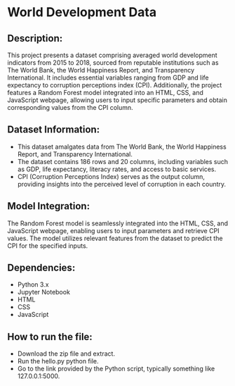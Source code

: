 # World Development Data


## Description:
This project presents a dataset comprising averaged world development indicators from 2015 to 2018, sourced from reputable institutions such as The World Bank, the World Happiness Report, and Transparency International. It includes essential variables ranging from GDP and life expectancy to corruption perceptions index (CPI). Additionally, the project features a Random Forest model integrated into an HTML, CSS, and JavaScript webpage, allowing users to input specific parameters and obtain corresponding values from the CPI column.

## Dataset Information:
- This dataset amalgates data from The World Bank, the World Happiness Report, and Transparency International.
- The dataset contains 186 rows and 20 columns, including variables such as GDP, life expectancy, literacy rates, and access to basic services.
-  CPI (Corruption Perceptions Index) serves as the output column, providing insights into the perceived level of corruption in each country.

## Model Integration:
The Random Forest model is seamlessly integrated into the HTML, CSS, and JavaScript webpage, enabling users to input parameters and retrieve CPI values. The model utilizes relevant features from the dataset to predict the CPI for the specified inputs.

## Dependencies:
- Python 3.x
- Jupyter Notebook
- HTML
- CSS
- JavaScript

## How to run the file:
- Download the zip file and extract.
- Run the hello.py python file.
- Go to the link provided by the Python script, typically something like 127.0.0.1:5000.
